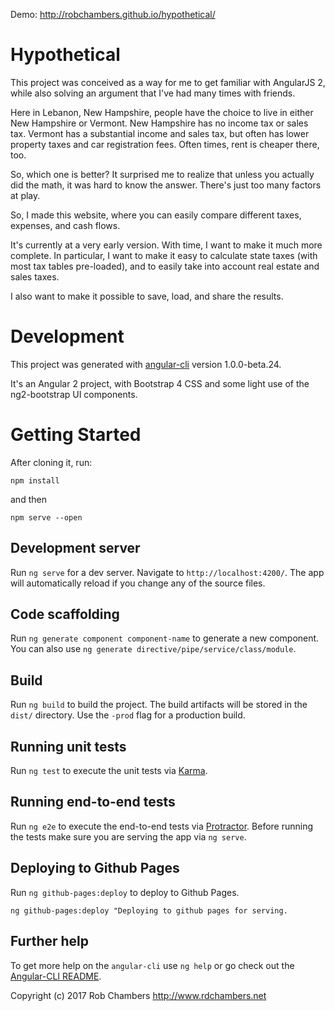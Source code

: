 Demo: http://robchambers.github.io/hypothetical/

# Hypothetical

This project was conceived as a way for me to get familiar with AngularJS 2, while also solving an argument
that I've had many times with friends.

Here in Lebanon, New Hampshire, people have the choice to live in either New Hampshire or Vermont. New Hampshire
has no income tax or sales tax. Vermont has a substantial income and sales tax, but often has lower property taxes
and car registration fees. Often times, rent is cheaper there, too.

So, which one is better? It surprised me to realize that unless you actually did the math, it was hard to know the
answer. There's just too many factors at play.

So, I made this website, where you can easily compare different taxes, expenses, and cash flows. 

It's currently at a very early version. With time, I want to make it much more complete. In particular, I want to
make it easy to calculate state taxes (with most tax tables pre-loaded), and to easily take into account real estate
and sales taxes.

I also want to make it possible to save, load, and share the results.

# Development

This project was generated with [angular-cli](https://github.com/angular/angular-cli) version 1.0.0-beta.24.

It's an Angular 2 project, with Bootstrap 4 CSS and some light use of the ng2-bootstrap UI components.
 
# Getting Started

After cloning it, run:

`npm install`

and then

`npm serve --open`


## Development server
Run `ng serve` for a dev server. Navigate to `http://localhost:4200/`. The app will automatically reload if you change any of the source files.

## Code scaffolding

Run `ng generate component component-name` to generate a new component. You can also use `ng generate directive/pipe/service/class/module`.

## Build

Run `ng build` to build the project. The build artifacts will be stored in the `dist/` directory. Use the `-prod` flag for a production build.

## Running unit tests

Run `ng test` to execute the unit tests via [Karma](https://karma-runner.github.io).

## Running end-to-end tests

Run `ng e2e` to execute the end-to-end tests via [Protractor](http://www.protractortest.org/).
Before running the tests make sure you are serving the app via `ng serve`.

## Deploying to Github Pages

Run `ng github-pages:deploy` to deploy to Github Pages.

`ng github-pages:deploy "Deploying to github pages for serving.`

## Further help

To get more help on the `angular-cli` use `ng help` or go check out the [Angular-CLI README](https://github.com/angular/angular-cli/blob/master/README.md).

Copyright (c) 2017 Rob Chambers http://www.rdchambers.net
